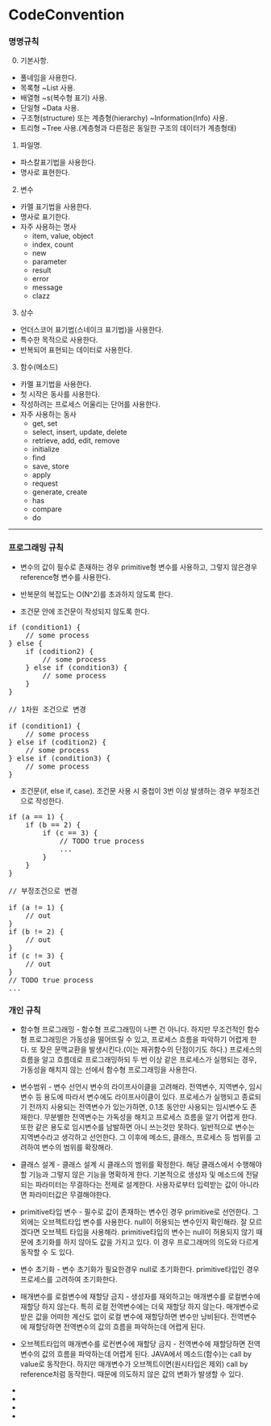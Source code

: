 # CodeConvention

### 명명규칙
0. 기본사항.
+ 풀네임을 사용한다.
+ 목록형 ~List 사용.
+ 배열형 ~s(복수형 표기) 사용.
+ 단일형 ~Data 사용.
+ 구조형(structure) 또는 계층형(hierarchy) ~Information(Info) 사용.
+ 트리형 ~Tree 사용.(계층형과 다른점은 동일한 구조의 데이터가 계층형태)

1. 파일명.
+ 파스칼표기법을 사용한다. 
+ 명사로 표현한다.

2. 변수
+ 카멜 표기법을 사용한다.
+ 명사로 표기한다.
+ 자주 사용하는 명사
  + item, value, object
  + index, count
  + new
  + parameter
  + result
  + error
  + message
  + clazz

3. 상수
+ 언더스코어 표기법(스네이크 표기법)을 사용한다.
+ 특수한 목적으로 사용한다.
+ 반복되어 표현되는 데이터로 사용한다.

3. 함수(메소드)
+ 카멜 표기법을 사용한다.
+ 첫 시작은 동사를 사용한다.
+ 작성하려는 프로세스 어울리는 단어를 사용한다.
+ 자주 사용하는 동사
  + get, set
  + select, insert, update, delete
  + retrieve, add, edit, remove
  + initialize
  + find
  + save, store
  + apply
  + request
  + generate, create
  + has
  + compare
  + do



***



### 프로그래밍 규칙

+ 변수의 값이 필수로 존재하는 경우 primitive형 변수를 사용하고, 그렇지 않은경우 reference형 변수를 사용한다.

+ 반복문의 복잡도는 O(N^2)를 초과하지 않도록 한다.

+ 조건문 안에 조건문이 작성되지 않도록 한다.

<pre>
if (condition1) {
	// some process
} else {
	if (codition2) {
		// some process
	} else if (condition3) {
		// some process
	}
}

// 1차원 조건으로 변경

if (condition1) {
	// some process
} else if (codition2) {
	// some process
} else if (condition3) {
	// some process
}
</pre>

+ 조건문(if, else if, case). 조건문 사용 시 중첩이 3번 이상 발생하는 경우 부정조건으로 작성한다.

<pre>
if (a == 1) {
	if (b == 2) {
		if (c == 3) {
			// TODO true process
			...
		}
	}
}

// 부정조건으로 변경

if (a != 1) {
	// out
}
if (b != 2) {
	// out
}
if (c != 3) {
	// out
}
// TODO true process
...
</pre>



### 개인 규칙

+ 함수형 프로그래밍 - 함수형 프로그래밍이 나쁜 건 아니다. 하지만 무조건적인 함수형 프로그래밍은 가동성을 떨어뜨릴 수 있고, 프로세스 흐름을 파악하기 어렵게 한다. 또 잦은 문맥교환을 발생시킨다.(이는 재귀함수의 단점이기도 하다.) 프로세스의 흐름을 알고 흐름데로 프로그래밍하되 두 번 이상 같은 프로세스가 실행되는 경우, 가동성을 해치지 않는 선에서 함수형 프로그래밍을 사용한다.

+ 변수범위 - 변수 선언시 변수의 라이프사이클을 고려해라. 전역변수, 지역변수, 임시변수 등 용도에 따라서 변수에도 라이프사이클이 있다. 프로세스가 실행되고 종료되기 전까지 사용되는 전역변수가 있는가하면, 0.1초 동안만 사용되는 임시변수도 존재한다. 무분별한 전역변수는 가독성을 해치고 프로세스 흐름을 알기 어렵게 한다. 또한 같은 용도로 임시변수를 남발하면 아니 쓰는것만 못하다. 일반적으로 변수는 지역변수라고 생각하고 선언한다. 그 이후에 메소드, 클래스, 프로세스 등 범위를 고려하여 변수의 범위를 확장해라.

+ 클래스 설계 - 클래스 설계 시 클래스의 범위를 확정한다. 해당 클래스에서 수행해야할 기능과 그렇지 않은 기능을 명확하게 한다. 기본적으로 생성자 및 메소드에 전달되는 파라미터는 무결하다는 전제로 설계한다. 사용자로부터 입력받는 값이 아니라면 파라미터값은 무결해야한다.

+ primitive타입 변수 - 필수로 값이 존재하는 변수인 경우 primitive로 선언한다. 그 외에는 오브젝트타입 변수를 사용한다. null이 허용되는 변수인지 확인해라. 잘 모르겠다면 오브젝트 타입을 사용해라. primitive타입의 변수는 null이 허용되지 않기 때문에 초기화를 하지 않아도 값을 가지고 있다. 이 경우 프로그래머의 의도와 다르게 동작할 수 도 있다.

+ 변수 초기화 - 변수 초기화가 필요한경우 null로 초기화한다. primitive타입인 경우 프로세스를 고려하여 초기화한다.

+ 매개변수를 로컬변수에 재할당 금지 - 생성자를 재외하고는 매개변수를 로컬변수에 재할당 하지 않는다. 특히 로컬 전역변수에는 더욱 재할당 하지 않는다. 매개변수로 받은 값을 어떠한 계산도 없이 로컬 변수에 재할당하면 변수만 낭비된다. 전역변수에 재할당하면 전역변수의 값의 흐름을 파악하는데 어렵게 된다.

+ 오브젝트타입의 매개변수를 로컨변수에 재할당 금지 - 전역변수에 재할당하면 전역변수의 값의 흐름을 파악하는데 어렵게 된다. JAVA에서 메소드(함수)는 call by value로 동작한다. 하지만 매개변수가 오브젝트이면(원시타입은 제외) call by reference처럼 동작한다. 때문에 의도하지 않은 값의 변화가 발생할 수 있다.

+ 
+ 
+ 
+ 
